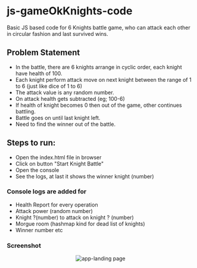# js-gameOkKnights-code
Basic JS based code for 6 Knights battle game, who can attack each other in circular fashion and last survived wins.

## Problem Statement
* In the battle, there are 6 knights arrange in cyclic order, each knight have health of 100.
* Each knight perform attack move on next knight between the range of 1 to 6 (just like dice of 1 to 6)
* The attack value is any random number.
* On attack health gets subtracted (eg; 100-6)
* If health of knight becomes 0 then out of the game, other continues battling.
* Battle goes on until last knight left.
* Need to find the winner out of the battle.

## Steps to run:
* Open the index.html file in browser
* Click on button "Start Knight Battle"
* Open the console
* See the logs, at last it shows the winner knight (number)

### Console logs are added for
* Health Report for every operation
* Attack power (random number)
* Knight ?(number) to attack on knight ? (number)
* Morgue room (hashmap kind for dead list of knights)
* Winner number etc

### Screenshot

<p align="center">
  <img src="screenshots/landing-page.png" alt="app-landing page"/>
  <br/>
</p>
